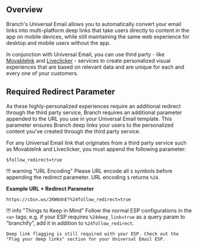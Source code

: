 ## Overview

Branch's Universal Email allows you to automatically convert your email links into multi-platform deep links that take users directly to content in the app on mobile devices, while still maintaining the same web experience for desktop and mobile users without the app.

In conjunction with Universal Email, you can use third party - like [MovableInk](https://movableink.com/) and [Liveclicker](https://www.liveclicker.com/) - services to create personalized visual experiences that are based on relevant data and are unique for each and every one of your customers.

## Required Redirect Parameter

As these highly-personalized experiences require an additional redirect through the third party service, Branch requires an additional parameter appended to the URL you use in your Universal Email template. This parameter ensures Branch deep links your users to the personalized content you've created through the third party service.

For any Universal Email link that originates from a third party service such as MovableInk and Liveclicker, you must append the following parameter:

`$follow_redirect=true`

!!! warning "URL Encoding"
	Please URL encode all `$` symbols before appending the redirect parameter. URL encoding `$` returns `%24`.

**Example URL + Redirect Parameter**

`https://cbsn.ws/2KW0dnE?%24follow_redirect=true`

!!! info "Things to Keep in Mind"
	Follow the normal ESP configurations in the `<a>` tags; e.g. if your ESP requires  `%24deep_link=true` as a query param to “branchify”, add it in addition to `%24follow_redirect`.

	Deep link flagging is still required with your ESP. Check out the "Flag your deep links" section for your Universal Email ESP.
